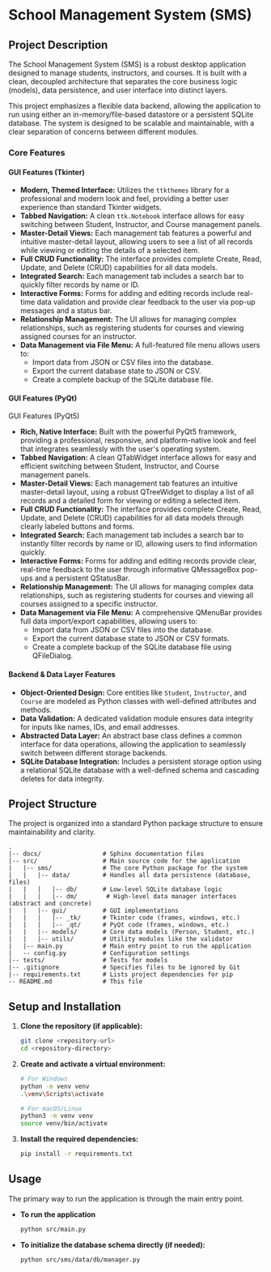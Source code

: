 # School Management System (SMS)

## Project Description

The School Management System (SMS) is a robust desktop application designed to manage students, instructors, and courses. It is built with a clean, decoupled architecture that separates the core business logic (models), data persistence, and user interface into distinct layers.

This project emphasizes a flexible data backend, allowing the application to run using either an in-memory/file-based datastore or a persistent SQLite database. The system is designed to be scalable and maintainable, with a clear separation of concerns between different modules.



### Core Features

#### GUI Features (Tkinter)
* **Modern, Themed Interface:** Utilizes the `ttkthemes` library for a professional and modern look and feel, providing a better user experience than standard Tkinter widgets.
* **Tabbed Navigation:** A clean `ttk.Notebook` interface allows for easy switching between Student, Instructor, and Course management panels.
* **Master-Detail Views:** Each management tab features a powerful and intuitive master-detail layout, allowing users to see a list of all records while viewing or editing the details of a selected item.
* **Full CRUD Functionality:** The interface provides complete Create, Read, Update, and Delete (CRUD) capabilities for all data models.
* **Integrated Search:** Each management tab includes a search bar to quickly filter records by name or ID.
* **Interactive Forms:** Forms for adding and editing records include real-time data validation and provide clear feedback to the user via pop-up messages and a status bar.
* **Relationship Management:** The UI allows for managing complex relationships, such as registering students for courses and viewing assigned courses for an instructor.
* **Data Management via File Menu:** A full-featured file menu allows users to:
    * Import data from JSON or CSV files into the database.
    * Export the current database state to JSON or CSV.
    * Create a complete backup of the SQLite database file.

#### GUI Features (PyQt)

GUI Features (PyQt5)
* **Rich, Native Interface:** Built with the powerful PyQt5 framework, providing a professional, responsive, and platform-native look and feel that integrates seamlessly with the user's operating system.
* **Tabbed Navigation:** A clean QTabWidget interface allows for easy and efficient switching between Student, Instructor, and Course management panels.
* **Master-Detail Views:** Each management tab features an intuitive master-detail layout, using a robust QTreeWidget to display a list of all records and a detailed form for viewing or editing a selected item.
* **Full CRUD Functionality:** The interface provides complete Create, Read, Update, and Delete (CRUD) capabilities for all data models through clearly labeled buttons and forms.
* **Integrated Search:** Each management tab includes a search bar to instantly filter records by name or ID, allowing users to find information quickly.
* **Interactive Forms:** Forms for adding and editing records provide clear, real-time feedback to the user through informative QMessageBox pop-ups and a persistent QStatusBar.
* **Relationship Management:** The UI allows for managing complex data relationships, such as registering students for courses and viewing all courses assigned to a specific instructor.
* **Data Management via File Menu:** A comprehensive QMenuBar provides full data import/export capabilities, allowing users to:
    * Import data from JSON or CSV files into the database.
    * Export the current database state to JSON or CSV formats.
    * Create a complete backup of the SQLite database file using QFileDialog.

#### Backend & Data Layer Features
* **Object-Oriented Design:** Core entities like `Student`, `Instructor`, and `Course` are modeled as Python classes with well-defined attributes and methods.
* **Data Validation:** A dedicated validation module ensures data integrity for inputs like names, IDs, and email addresses.
* **Abstracted Data Layer:** An abstract base class defines a common interface for data operations, allowing the application to seamlessly switch between different storage backends.
* **SQLite Database Integration:** Includes a persistent storage option using a relational SQLite database with a well-defined schema and cascading deletes for data integrity.

## Project Structure

The project is organized into a standard Python package structure to ensure maintainability and clarity.

```
.
|-- docs/                 # Sphinx documentation files
|-- src/                  # Main source code for the application
|   |-- sms/              # The core Python package for the system
|   |   |-- data/         # Handles all data persistence (database, files)
|   |   |   |-- db/       # Low-level SQLite database logic
|   |   |   |-- dm/        # High-level data manager interfaces (abstract and concrete)
|   |   |-- gui/		  # GUI implementations
|	|	|	|-- _tk/	  # Tkinter code (frames, windows, etc.)
|	|	|	|-- _qt/	  # PyQt code (frames, windows, etc.)
|   |   |-- models/       # Core data models (Person, Student, etc.) 
|   |   |-- utils/        # Utility modules like the validator 
|   |-- main.py           # Main entry point to run the application
|   -- config.py          # Configuration settings 
|-- tests/                # Tests for models 
|-- .gitignore            # Specifies files to be ignored by Git 
|-- requirements.txt      # Lists project dependencies for pip 
-- README.md              # This file
```

## Setup and Installation

1.  **Clone the repository (if applicable):**
    ```bash
    git clone <repository-url>
    cd <repository-directory>
    ```

2.  **Create and activate a virtual environment:**
    ```bash
    # For Windows
    python -m venv venv
    .\venv\Scripts\activate

    # For macOS/Linux
    python3 -m venv venv
    source venv/bin/activate
    ```

3.  **Install the required dependencies:**
    ```bash
    pip install -r requirements.txt
    ```

## Usage

The primary way to run the application is through the main entry point.

* **To run the application**
    ```bash
    python src/main.py
    ```

* **To initialize the database schema directly (if needed):**
    ```bash
    python src/sms/data/db/manager.py
    ```
